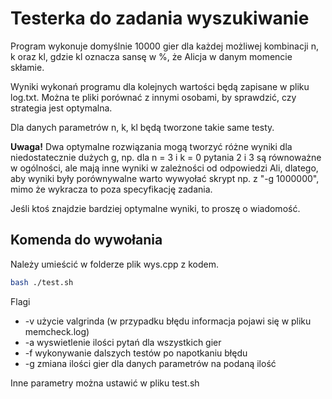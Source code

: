 # Testerka do zadania wyszukiwanie
Program wykonuje domyślnie 10000 gier dla każdej możliwej kombinacji n, k oraz kl, gdzie kl oznacza sansę w %, że Alicja w danym momencie skłamie.

Wyniki wykonań programu dla kolejnych wartości będą zapisane w pliku log.txt. Można te pliki porównać z innymi osobami, by sprawdzić, czy strategia jest optymalna.

Dla danych parametrów n, k, kl będą tworzone takie same testy.

**Uwaga!** Dwa optymalne rozwiązania mogą tworzyć różne wyniki dla niedostatecznie dużych g, np. dla n = 3 i k = 0 pytania 2 i 3 są równoważne w ogólności, ale mają inne wyniki w zależności od odpowiedzi Ali, dlatego, aby wyniki były porównywalne warto wywyołać skrypt np. z "-g 1000000",
mimo że wykracza to poza specyfikację zadania.

Jeśli ktoś znajdzie bardziej optymalne wyniki, to proszę o wiadomość.

## Komenda do wywołania
Należy umieścić w folderze plik wys.cpp z kodem.
```bash
bash ./test.sh
```
Flagi
- -v użycie valgrinda (w przypadku błędu informacja pojawi się w pliku memcheck.log)
- -a wyswietlenie ilości pytań dla wszystkich gier
- -f wykonywanie dalszych testów po napotkaniu błędu
- -g zmiana ilości gier dla danych parametrów na podaną ilość

Inne parametry można ustawić w pliku test.sh